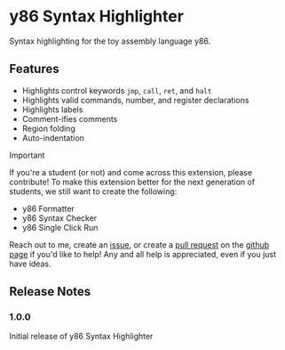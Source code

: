 # y86 Syntax Highlighter

Syntax highlighting for the toy assembly language y86.

## Features

-   Highlights control keywords `jmp`, `call`, `ret`, and `halt`
-   Highlights valid commands, number, and register declarations
-   Highlights labels
-   Comment-ifies comments
-   Region folding
-   Auto-indentation

> [!IMPORTANT]
>
> If you're a student (or not) and come across this extension, please contribute! To make this extension better for the next generation of students, we still want to create the following:
>
> -   y86 Formatter
> -   y86 Syntax Checker
> -   y86 Single Click Run
>
> Reach out to me, create an [issue](https://github.com/CubeTures/y86-Syntax-Highlighter/issues), or create a [pull request](https://github.com/CubeTures/y86-Syntax-Highlighter/pulls) on the [github page](https://github.com/CubeTures/y86-Syntax-Highlighter) if you'd like to help! Any and all help is appreciated, even if you just have ideas.

## Release Notes

### 1.0.0

Initial release of y86 Syntax Highlighter
